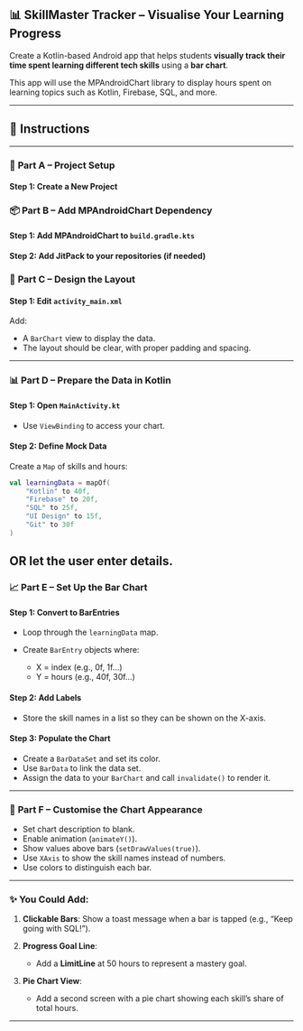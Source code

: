 ## 📊 **SkillMaster Tracker – Visualise Your Learning Progress**


Create a Kotlin-based Android app that helps students **visually track their time spent learning different tech skills** using a **bar chart**.

This app will use the MPAndroidChart library to display hours spent on learning topics such as Kotlin, Firebase, SQL, and more.

---

## 🔧 Instructions

---

### 🧱 **Part A – Project Setup**

#### Step 1: Create a New Project

### 📦 **Part B – Add MPAndroidChart Dependency**

#### Step 1: Add MPAndroidChart to `build.gradle.kts`

#### Step 2: Add JitPack to your repositories (if needed)

### 🧩 **Part C – Design the Layout**

#### Step 1: Edit `activity_main.xml`

Add: 

* A `BarChart` view to display the data.
* The layout should be clear, with proper padding and spacing.

---

### 📊 **Part D – Prepare the Data in Kotlin**

#### Step 1: Open `MainActivity.kt`

* Use `ViewBinding` to access your chart.

#### Step 2: Define Mock Data

Create a `Map` of skills and hours:

```kotlin
val learningData = mapOf(
    "Kotlin" to 40f,
    "Firebase" to 20f,
    "SQL" to 25f,
    "UI Design" to 15f,
    "Git" to 30f
)
```
OR let the user enter details.
---

### 📈 **Part E – Set Up the Bar Chart**

#### Step 1: Convert to BarEntries

* Loop through the `learningData` map.
* Create `BarEntry` objects where:

  * X = index (e.g., 0f, 1f…)
  * Y = hours (e.g., 40f, 30f…)

#### Step 2: Add Labels

* Store the skill names in a list so they can be shown on the X-axis.

#### Step 3: Populate the Chart

* Create a `BarDataSet` and set its color.
* Use `BarData` to link the data set.
* Assign the data to your `BarChart` and call `invalidate()` to render it.

---

### 🎨 **Part F – Customise the Chart Appearance**

* Set chart description to blank.
* Enable animation (`animateY()`).
* Show values above bars (`setDrawValues(true)`).
* Use `XAxis` to show the skill names instead of numbers.
* Use colors to distinguish each bar.

---

### ✨ You Could Add:

1. **Clickable Bars**: Show a toast message when a bar is tapped (e.g., “Keep going with SQL!”).
2. **Progress Goal Line**:

   * Add a **LimitLine** at 50 hours to represent a mastery goal.
3. **Pie Chart View**:

   * Add a second screen with a pie chart showing each skill’s share of total hours.

---

